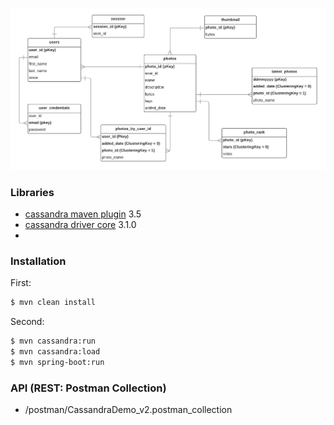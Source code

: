 ![Alt text](/src/cassandra/diagram.png?raw=true "Modeling Diagram")

### Libraries
* [cassandra maven plugin] 3.5
* [cassandra driver core] 3.1.0
* [cassandra driver mapping core]: 3.1.0


[cassandra maven plugin]: <https://mvnrepository.com/artifact/org.codehaus.mojo/cassandra-maven-plugin/3.5>
[cassandra driver core]: <https://mvnrepository.com/artifact/com.datastax.cassandra/cassandra-driver-core/3.1.0>
[cassandra driver mapping core]: <https://mvnrepository.com/artifact/com.datastax.cassandra/cassandra-driver-mapping/3.1.0>

### Installation
First:
```sh
$ mvn clean install
```
Second:
```sh
$ mvn cassandra:run
$ mvn cassandra:load
$ mvn spring-boot:run
```

### API (REST: Postman Collection)
* /postman/CassandraDemo_v2.postman_collection
